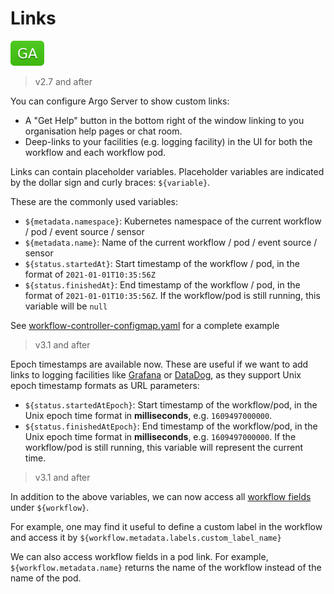 # Links

![GA](assets/ga.svg)

> v2.7 and after

You can configure Argo Server to show custom links:

* A "Get Help" button in the bottom right of the window linking to you organisation help pages or chat room.
* Deep-links to your facilities (e.g. logging facility) in the UI for both the workflow and each workflow pod.

Links can contain placeholder variables. Placeholder variables are indicated by the dollar sign and curly braces: `${variable}`.

These are the commonly used variables:

- `${metadata.namespace}`: Kubernetes namespace of the current workflow / pod / event source / sensor
- `${metadata.name}`: Name of the current workflow / pod / event source / sensor
- `${status.startedAt}`: Start timestamp of the workflow / pod, in the format of `2021-01-01T10:35:56Z`
- `${status.finishedAt}`: End timestamp of the workflow / pod, in the format of  `2021-01-01T10:35:56Z`. If the workflow/pod is still running, this variable will be `null`

See [workflow-controller-configmap.yaml](workflow-controller-configmap.yaml) for a complete example

> v3.1 and after

Epoch timestamps are available now. These are useful if we want to add links to logging facilities like [Grafana](https://grafana.com/)
or [DataDog](https://datadoghq.com/), as they support Unix epoch timestamp formats as URL
parameters:

- `${status.startedAtEpoch}`: Start timestamp of the workflow/pod, in the Unix epoch time format in **milliseconds**, e.g. `1609497000000`.
- `${status.finishedAtEpoch}`: End timestamp of the workflow/pod, in the Unix epoch time format in  **milliseconds**, e.g. `1609497000000`. If the workflow/pod is still running, this variable will represent the current time.

> v3.1 and after

In addition to the above variables, we can now access all [workflow fields](fields.md#workflow) under `${workflow}`.

For example, one may find it useful to define a custom label in the workflow and access it by `${workflow.metadata.labels.custom_label_name}`

We can also access workflow fields in a pod link. For example, `${workflow.metadata.name}` returns
the name of the workflow instead of the name of the pod.
